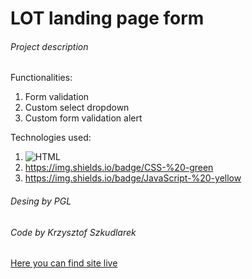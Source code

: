 # LOT landing page form

###### Project description

Functionalities:

1. Form validation
2. Custom select dropdown
3. Custom form validation alert

Technologies used:

1. ![HTML](https://img.shields.io/badge/HTML-%20-orange)
2. https://img.shields.io/badge/CSS-%20-green
3. https://img.shields.io/badge/JavaScript-%20-yellow

###### Desing by PGL

###### Code by Krzysztof Szkudlarek

[Here you can find site live](https://pgl.netlify.app/)
